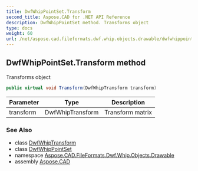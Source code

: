 ```yaml
---
title: DwfWhipPointSet.Transform
second_title: Aspose.CAD for .NET API Reference
description: DwfWhipPointSet method. Transforms object
type: docs
weight: 60
url: /net/aspose.cad.fileformats.dwf.whip.objects.drawable/dwfwhippointset/transform/
---
```

## DwfWhipPointSet.Transform method

Transforms object

```csharp
public virtual void Transform(DwfWhipTransform transform)
```

| Parameter | Type | Description |
| --- | --- | --- |
| transform | DwfWhipTransform | Transform matrix |

### See Also

* class [DwfWhipTransform](../../../aspose.cad.fileformats.dwf.whip.objects/dwfwhiptransform/)
* class [DwfWhipPointSet](../)
* namespace [Aspose.CAD.FileFormats.Dwf.Whip.Objects.Drawable](../../dwfwhippointset/)
* assembly [Aspose.CAD](../../../)



